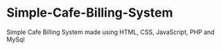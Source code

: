 # Simple-Cafe-Billing-System
Simple Cafe Billing System made using HTML, CSS, JavaScript, PHP and MySql
